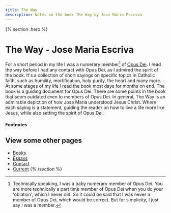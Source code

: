 ```yaml
---
title: The Way
description: Notes on the book The Way by Jose Maria Escriva
---
```


{% section .hero %}
# The Way - Jose Maria Escriva
For a short period in my life I was a numerary member[^1] of [Opus Dei](https://en.wikipedia.org/wiki/Opus_Dei). I read the way before I had any contact with Opus Dei, as I admired the spirit of the book. It's a collection of short sayings on specific topics in Catholic faith, such as humility, mortification, holy purity, the heart and many more. At some stages of my life I read the book most days for months on end. The book is a guiding document for Opus Dei. There are some points in the book that seem outdated even to members of Opus Dei. In general, The Way is an admirable depiction of how Jose Maria understood Jesus Christ. Where each saying is a statement, guiding the reader on how to live a life more like Jesus, while also setting the spirit of Opus Dei.

#### Footnotes
[^1]: Technically speaking, I was a baby numerary member of Opus Dei. You are more technically a part time member of Opus Dei when you do your 'oblation', which I never did. So it could be said that I was never a member of Opus Dei, which would be correct. But for simplicity, I just say I was a member.

## View some other pages

- [Books](/books)
- [Essays](/essays)
- [Contact](/contact)
- [Current](/current)
{% /section %}